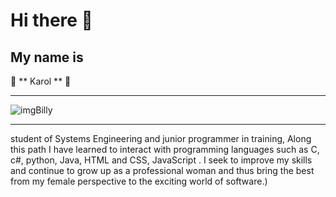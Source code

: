 # Hi there 👋

## My name is  

:hibiscus: ** Karol ** :hibiscus:
______________________________________
![imgBilly](https://pbs.twimg.com/media/FvV1-p9X0AAOONT?format=png&name=small)  
______________________________________
student of Systems Engineering and
junior programmer in training,
Along this path I have learned to interact with
programming languages such as C, c#, python, Java, HTML and CSS, JavaScript .
I seek to improve my skills and continue to grow up as a professional woman
and thus bring the best from my female perspective to the exciting world of software.)
